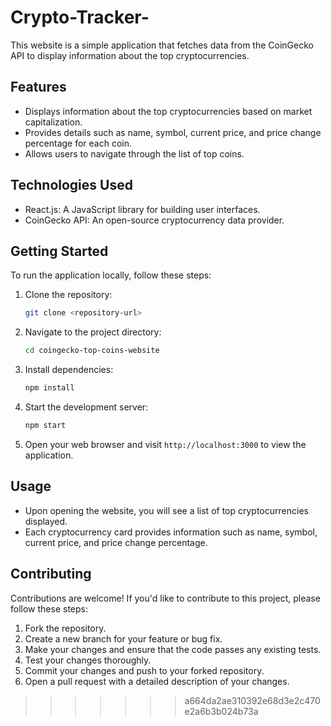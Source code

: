 # Crypto-Tracker-

This website is a simple application that fetches data from the CoinGecko API to display information about the top cryptocurrencies.

## Features

- Displays information about the top cryptocurrencies based on market capitalization.
- Provides details such as name, symbol, current price, and price change percentage for each coin.
- Allows users to navigate through the list of top coins.

## Technologies Used

- React.js: A JavaScript library for building user interfaces.
- CoinGecko API: An open-source cryptocurrency data provider.

## Getting Started

To run the application locally, follow these steps:

1. Clone the repository:

   ```bash
   git clone <repository-url>
   ```

2. Navigate to the project directory:

   ```bash
   cd coingecko-top-coins-website
   ```

3. Install dependencies:

   ```bash
   npm install
   ```

4. Start the development server:

   ```bash
   npm start
   ```

5. Open your web browser and visit `http://localhost:3000` to view the application.

## Usage

- Upon opening the website, you will see a list of top cryptocurrencies displayed.
- Each cryptocurrency card provides information such as name, symbol, current price, and price change percentage.


## Contributing

Contributions are welcome! If you'd like to contribute to this project, please follow these steps:

1. Fork the repository.
2. Create a new branch for your feature or bug fix.
3. Make your changes and ensure that the code passes any existing tests.
4. Test your changes thoroughly.
5. Commit your changes and push to your forked repository.
6. Open a pull request with a detailed description of your changes.

>>>>>>> a664da2ae310392e68d3e2c470e2a6b3b024b73a
